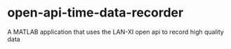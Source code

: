 # open-api-time-data-recorder
A MATLAB application that uses the LAN-XI open api to record high quality data
